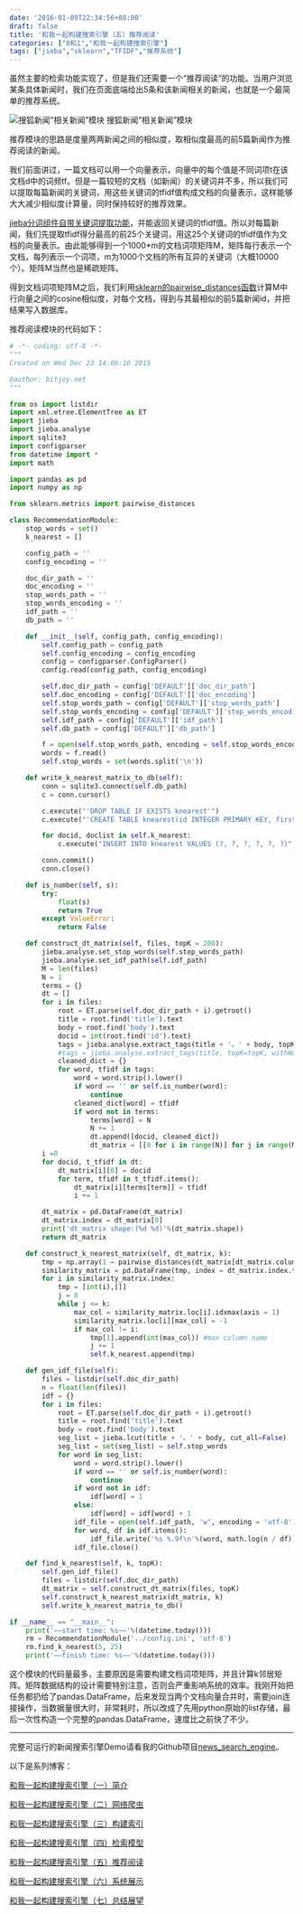 ```yaml
---
date: '2016-01-09T22:34:56+08:00'
draft: false
title: '和我一起构建搜索引擎（五）推荐阅读'
categories: ["0和1","和我一起构建搜索引擎"]
tags: ["jieba","sklearn","TFIDF","推荐系统"]
---
```

虽然主要的检索功能实现了，但是我们还需要一个“推荐阅读”的功能。当用户浏览某条具体新闻时，我们在页面底端给出5条和该新闻相关的新闻，也就是一个最简单的推荐系统。

![搜狐新闻“相关新闻”模块](sohu-news3.webp)
搜狐新闻“相关新闻”模块

推荐模块的思路是度量两两新闻之间的相似度，取相似度最高的前5篇新闻作为推荐阅读的新闻。

我们前面讲过，一篇文档可以用一个向量表示，向量中的每个值是不同词项t在该文档d中的词频tf。但是一篇较短的文档（如新闻）的关键词并不多，所以我们可以提取每篇新闻的关键词，用这些关键词的tfidf值构成文档的向量表示，这样能够大大减少相似度计算量，同时保持较好的推荐效果。

[jieba分词组件自带关键词提取功能](https://github.com/fxsjy/jieba#3-%E5%85%B3%E9%94%AE%E8%AF%8D%E6%8F%90%E5%8F%96)，并能返回关键词的tfidf值。所以对每篇新闻，我们先提取tfidf得分最高的前25个关键词，用这25个关键词的tfidf值作为文档的向量表示。由此能够得到一个1000*m的文档词项矩阵M，矩阵每行表示一个文档，每列表示一个词项，m为1000个文档的所有互异的关键词（大概10000个）。矩阵M当然也是稀疏矩阵。

得到文档词项矩阵M之后，我们利用[sklearn的pairwise_distances函数](http://sklearn.metrics.pairwise.pairwise_distances/)计算M中行向量之间的cosine相似度，对每个文档，得到与其最相似的前5篇新闻id，并把结果写入数据库。

推荐阅读模块的代码如下：

```python
# -*- coding: utf-8 -*-
"""
Created on Wed Dec 23 14:06:10 2015

@author: bitjoy.net
"""

from os import listdir
import xml.etree.ElementTree as ET
import jieba
import jieba.analyse
import sqlite3
import configparser
from datetime import *
import math

import pandas as pd
import numpy as np

from sklearn.metrics import pairwise_distances

class RecommendationModule:
    stop_words = set()
    k_nearest = []

    config_path = ''
    config_encoding = ''

    doc_dir_path = ''
    doc_encoding = ''
    stop_words_path = ''
    stop_words_encoding = ''
    idf_path = ''
    db_path = ''

    def __init__(self, config_path, config_encoding):
        self.config_path = config_path
        self.config_encoding = config_encoding
        config = configparser.ConfigParser()
        config.read(config_path, config_encoding)

        self.doc_dir_path = config['DEFAULT']['doc_dir_path']
        self.doc_encoding = config['DEFAULT']['doc_encoding']
        self.stop_words_path = config['DEFAULT']['stop_words_path']
        self.stop_words_encoding = config['DEFAULT']['stop_words_encoding']
        self.idf_path = config['DEFAULT']['idf_path']
        self.db_path = config['DEFAULT']['db_path']

        f = open(self.stop_words_path, encoding = self.stop_words_encoding)
        words = f.read()
        self.stop_words = set(words.split('\n'))

    def write_k_nearest_matrix_to_db(self):
        conn = sqlite3.connect(self.db_path)
        c = conn.cursor()

        c.execute("'DROP TABLE IF EXISTS knearest'")
        c.execute("'CREATE TABLE knearest(id INTEGER PRIMARY KEY, first INTEGER, second INTEGER, third INTEGER, fourth INTEGER, fifth INTEGER)'")

        for docid, doclist in self.k_nearest:
            c.execute("INSERT INTO knearest VALUES (?, ?, ?, ?, ?, ?)", tuple([docid] + doclist))

        conn.commit()
        conn.close()

    def is_number(self, s):
        try:
            float(s)
            return True
        except ValueError:
            return False

    def construct_dt_matrix(self, files, topK = 200):
        jieba.analyse.set_stop_words(self.stop_words_path)
        jieba.analyse.set_idf_path(self.idf_path)
        M = len(files)
        N = 1
        terms = {}
        dt = []
        for i in files:
            root = ET.parse(self.doc_dir_path + i).getroot()
            title = root.find('title').text
            body = root.find('body').text
            docid = int(root.find('id').text)
            tags = jieba.analyse.extract_tags(title + '。' + body, topK=topK, withWeight=True)
            #tags = jieba.analyse.extract_tags(title, topK=topK, withWeight=True)
            cleaned_dict = {}
            for word, tfidf in tags:
                word = word.strip().lower()
                if word == '' or self.is_number(word):
                    continue
                cleaned_dict[word] = tfidf
                if word not in terms:
                    terms[word] = N
                    N += 1
                    dt.append([docid, cleaned_dict])
                    dt_matrix = [[0 for i in range(N)] for j in range(M)]
        i =0
        for docid, t_tfidf in dt:
            dt_matrix[i][0] = docid
            for term, tfidf in t_tfidf.items():
                dt_matrix[i][terms[term]] = tfidf
                i += 1

        dt_matrix = pd.DataFrame(dt_matrix)
        dt_matrix.index = dt_matrix[0]
        print('dt_matrix shape:(%d %d)'%(dt_matrix.shape))
        return dt_matrix

    def construct_k_nearest_matrix(self, dt_matrix, k):
        tmp = np.array(1 – pairwise_distances(dt_matrix[dt_matrix.columns[1:]], metric = "cosine"))
        similarity_matrix = pd.DataFrame(tmp, index = dt_matrix.index.tolist(), columns = dt_matrix.index.tolist())
        for i in similarity_matrix.index:
            tmp = [int(i),[]]
            j = 0
            while j <= k:
                max_col = similarity_matrix.loc[i].idxmax(axis = 1)
                similarity_matrix.loc[i][max_col] = -1
                if max_col != i:
                    tmp[1].append(int(max_col)) #max column name
                    j += 1
                    self.k_nearest.append(tmp)

    def gen_idf_file(self):
        files = listdir(self.doc_dir_path)
        n = float(len(files))
        idf = {}
        for i in files:
            root = ET.parse(self.doc_dir_path + i).getroot()
            title = root.find('title').text
            body = root.find('body').text
            seg_list = jieba.lcut(title + '。' + body, cut_all=False)
            seg_list = set(seg_list) – self.stop_words
            for word in seg_list:
                word = word.strip().lower()
                if word == '' or self.is_number(word):
                    continue
                if word not in idf:
                    idf[word] = 1
                else:
                    idf[word] = idf[word] + 1
                idf_file = open(self.idf_path, 'w', encoding = 'utf-8')
                for word, df in idf.items():
                    idf_file.write('%s %.9f\n'%(word, math.log(n / df)))
                idf_file.close()

    def find_k_nearest(self, k, topK):
        self.gen_idf_file()
        files = listdir(self.doc_dir_path)
        dt_matrix = self.construct_dt_matrix(files, topK)
        self.construct_k_nearest_matrix(dt_matrix, k)
        self.write_k_nearest_matrix_to_db()

if __name__ == "__main__":
    print('—–start time: %s—–'%(datetime.today()))
    rm = RecommendationModule('../config.ini', 'utf-8')
    rm.find_k_nearest(5, 25)
    print('—–finish time: %s—–'%(datetime.today()))
```

这个模块的代码量最多，主要原因是需要构建文档词项矩阵，并且计算k邻居矩阵。矩阵数据结构的设计需要特别注意，否则会严重影响系统的效率。我刚开始把任务都扔给了pandas.DataFrame，后来发现当两个文档向量合并时，需要join连接操作，当数据量很大时，非常耗时，所以改成了先用python原始的list存储，最后一次性构造一个完整的pandas.DataFrame，速度比之前快了不少。

---

完整可运行的新闻搜索引擎Demo请看我的Github项目[news_search_engine](https://github.com/01joy/news_search_engine)。

以下是系列博客：

[和我一起构建搜索引擎（一）简介](https://bitjoy.net/posts/2016-01-04-introduction-to-building-a-search-engine-1/)

[和我一起构建搜索引擎（二）网络爬虫](https://bitjoy.net/posts/2016-01-04-introduction-to-building-a-search-engine-2/)

[和我一起构建搜索引擎（三）构建索引](https://bitjoy.net/posts/2016-01-07-introduction-to-building-a-search-engine-3/)

[和我一起构建搜索引擎（四）检索模型](https://bitjoy.net/posts/2016-01-07-introduction-to-building-a-search-engine-4/)

[和我一起构建搜索引擎（五）推荐阅读](https://bitjoy.net/posts/2016-01-09-introduction-to-building-a-search-engine-5/)

[和我一起构建搜索引擎（六）系统展示](https://bitjoy.net/posts/2016-01-09-introduction-to-building-a-search-engine-6/)

[和我一起构建搜索引擎（七）总结展望](https://bitjoy.net/posts/2016-01-09-introduction-to-building-a-search-engine-7/)